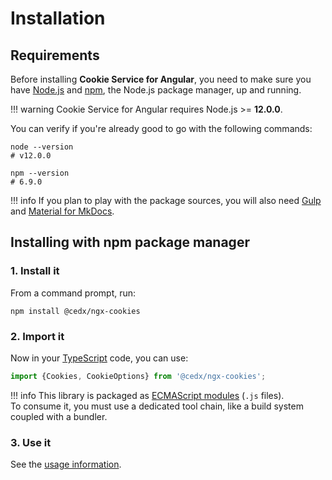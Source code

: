 # Installation

## Requirements
Before installing **Cookie Service for Angular**, you need to make sure you have [Node.js](https://nodejs.org)
and [npm](https://www.npmjs.com), the Node.js package manager, up and running.

!!! warning
    Cookie Service for Angular requires Node.js >= **12.0.0**.

You can verify if you're already good to go with the following commands:

```shell
node --version
# v12.0.0

npm --version
# 6.9.0
```

!!! info
    If you plan to play with the package sources, you will also need
    [Gulp](https://gulpjs.com) and [Material for MkDocs](https://squidfunk.github.io/mkdocs-material).

## Installing with npm package manager

### 1. Install it
From a command prompt, run:

```shell
npm install @cedx/ngx-cookies
```

### 2. Import it
Now in your [TypeScript](https://www.typescriptlang.org) code, you can use:

```ts
import {Cookies, CookieOptions} from '@cedx/ngx-cookies';
```

!!! info
    This library is packaged as [ECMAScript modules](https://nodejs.org/api/esm.html) (`.js` files).  
    To consume it, you must use a dedicated tool chain, like a build system coupled with a bundler.

### 3. Use it
See the [usage information](usage/api.md).
